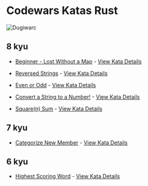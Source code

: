 <!-- @format -->

# Codewars Katas Rust

![Dugiwarc](https://www.codewars.com/users/tomoshimi/badges/large)

## 8 kyu

- [Beginner - Lost Without a Map](./BeginnerLostWithoutAMap/index.rs) - [View Kata Details](https://www.codewars.com/kata/57f781872e3d8ca2a000007e/train/rust)

- [Reversed Strings](./ReversedStrings/index.rs) - [View Kata Details](https://www.codewars.com/kata/5168bb5dfe9a00b126000018/train/rust)

- [Even or Odd](./EvenOrOdd/index.rs) - [View Kata Details](https://www.codewars.com/kata/53da3dbb4a5168369a0000fe/train/rust)

- [Convert a String to a Number!](./ConvertStringToANumber/index.rs) - [View Kata Details](https://www.codewars.com/kata/544675c6f971f7399a000e79/train/rust)

- [Square(n) Sum](<./Square(N)Sum/index.rs>) - [View Kata Details](https://www.codewars.com/kata/544675c6f971f7399a000e79/train/rust)

## 7 kyu

- [Categorize New Member](./CategorizeNewMember/index.rs) - [View Kata Details](https://www.codewars.com/kata/5502c9e7b3216ec63c0001aa/train/rust)

## 6 kyu

- [Highest Scoring Word](./HighestScoringWord/index.rs) - [View Kata Details](https://www.codewars.com/kata/57eb8fcdf670e99d9b000272/train/rust)
